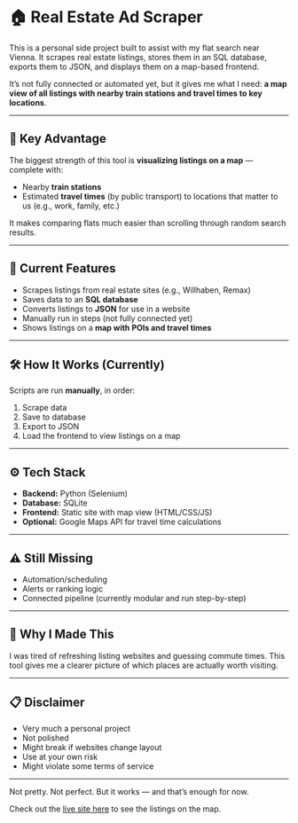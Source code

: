 # 🏠 Real Estate Ad Scraper

This is a personal side project built to assist with my flat search near Vienna. It scrapes real estate listings, stores them in an SQL database, exports them to JSON, and displays them on a map-based frontend.

It’s not fully connected or automated yet, but it gives me what I need: **a map view of all listings with nearby train stations and travel times to key locations**.

---

## 🌟 Key Advantage

The biggest strength of this tool is **visualizing listings on a map** — complete with:

- Nearby **train stations**
- Estimated **travel times** (by public transport) to locations that matter to us (e.g., work, family, etc.)

It makes comparing flats much easier than scrolling through random search results.

---

## 🔧 Current Features

- Scrapes listings from real estate sites (e.g., Willhaben, Remax)
- Saves data to an **SQL database**
- Converts listings to **JSON** for use in a website
- Manually run in steps (not fully connected yet)
- Shows listings on a **map with POIs and travel times**

---

## 🛠️ How It Works (Currently)

Scripts are run **manually**, in order:

1. Scrape data  
2. Save to database  
3. Export to JSON  
4. Load the frontend to view listings on a map  

---

## ⚙️ Tech Stack

- **Backend:** Python (Selenium)
- **Database:** SQLite
- **Frontend:** Static site with map view (HTML/CSS/JS)
- **Optional:** Google Maps API for travel time calculations

---

## ⚠️ Still Missing

- Automation/scheduling  
- Alerts or ranking logic  
- Connected pipeline (currently modular and run step-by-step)

---

## 💬 Why I Made This

I was tired of refreshing listing websites and guessing commute times. This tool gives me a clearer picture of which places are actually worth visiting.

---

## 📋 Disclaimer

- Very much a personal project  
- Not polished  
- Might break if websites change layout  
- Use at your own risk
- Might violate some terms of service

---

Not pretty. Not perfect. But it works — and that’s enough for now.

Check out the [live site here](https://web-scraper2-0.vercel.app/) to see the listings on the map.

